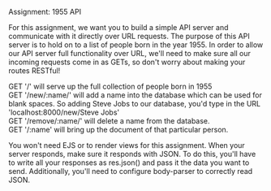 Assignment: 1955 API  

For this assignment, we want you to build a simple API server and communicate with it directly over URL requests. The purpose of this API server is to hold on to a list of people born in the year 1955. In order to allow our API server full functionality over URL, we'll need to make sure all our incoming requests come in as GETs, so don't worry about making your routes RESTful!  

GET '/' will serve up the full collection of people born in 1955  
GET '/new/:name/' will add a name into the database which can be used for blank spaces. So adding Steve Jobs to our database, you'd type in the URL 'localhost:8000/new/Steve Jobs'  
GET '/remove/:name/' will delete a name from the database.  
GET '/:name' will bring up the document of that particular person.  

You won't need EJS or to render views for this assignment. When your server responds, make sure it responds with JSON. To do this, you'll have to write all your responses as res.json() and pass it the data you want to send. Additionally, you'll need to configure body-parser to correctly read JSON.